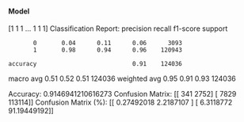 #### Model
[1 1 1 ... 1 1 1]
Classification Report:
              precision    recall  f1-score   support

           0       0.04      0.11      0.06      3093
           1       0.98      0.94      0.96    120943

    accuracy                           0.91    124036
   macro avg       0.51      0.52      0.51    124036
weighted avg       0.95      0.91      0.93    124036

Accuracy: 0.9146941210616273
Confusion Matrix:
[[   341   2752]
 [  7829 113114]]
Confusion Matrix (%):
[[ 0.27492018  2.2187107 ]
 [ 6.3118772  91.19449192]]
